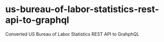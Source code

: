 # us-bureau-of-labor-statistics-rest-api-to-graphql
Converted US Bureau of Labor Statistics REST API to GrahphQL
